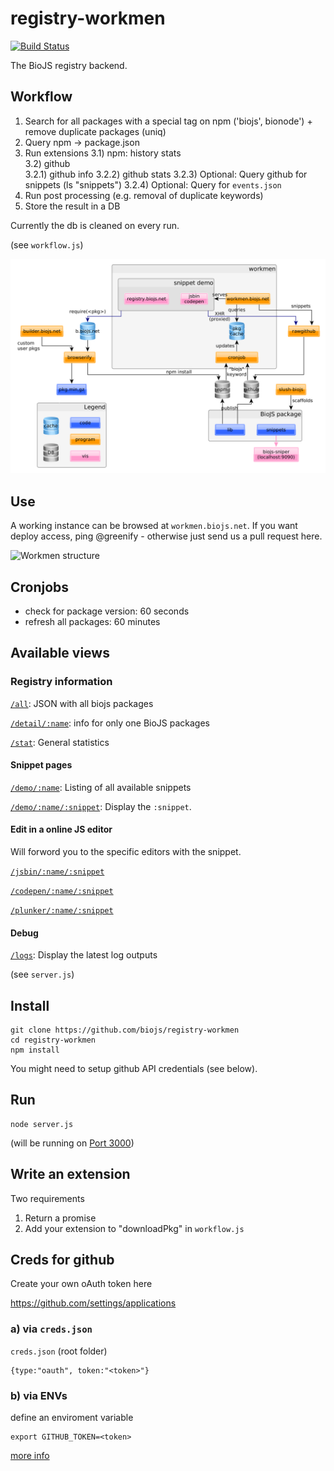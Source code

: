 registry-workmen
================

[![Build Status](https://travis-ci.org/biojs/registry-workmen.svg?branch=master)](https://travis-ci.org/biojs/registry-workmen)

The BioJS registry backend.

Workflow
---------

1) Search for all packages with a special tag on npm ('biojs', bionode')  + remove duplicate packages (uniq)  
2) Query npm -> package.json  
3) Run extensions
3.1) npm: history stats  
3.2) github  
3.2.1) github info
3.2.2) github stats
3.2.3) Optional: Query github for snippets  (ls "snippets")
3.2.4) Optional: Query for `events.json`
4) Run post processing (e.g. removal of duplicate keywords)
5) Store the result in a DB

Currently the db is cleaned on every run.

(see `workflow.js`)

![Registry workmen workflow](https://raw.githubusercontent.com/biojs/registry-workmen/master/structure/workmen_structure_2014_11.png)

Use
----

A working instance can be browsed at `workmen.biojs.net`.
If you want deploy access, ping @greenify - otherwise just send us a pull request here.

![Workmen structure](https://raw.githubusercontent.com/biojs/biojs/master/registry_workmen/workmen_structure_2014_11.png)

Cronjobs
----------

* check for package version: 60 seconds
* refresh all packages: 60 minutes

Available views
--------------

### Registry information

[`/all`](http://workmen.biojs.net/all): JSON with all biojs packages
  
  
[`/detail/:name`](http://workmen.biojs.net/detail/biojs-sniper): info for only one BioJS packages

[`/stat`](http://workmen.biojs.net/stat): General statistics

#### Snippet pages

[`/demo/:name`](http://workmen.biojs.net/demo/biojs-vis-msa): Listing of all available snippets

[`/demo/:name/:snippet`](http://workmen.biojs.net/demo/biojs-vis-msa/msa_show_menu): Display the `:snippet`.

#### Edit in a online JS editor

Will forword you to the specific editors with the snippet.

[`/jsbin/:name/:snippet`](http://workmen.biojs.net/jsbin/biojs-vis-msa/msa_show_menu)

[`/codepen/:name/:snippet`](http://workmen.biojs.net/codepen/biojs-vis-msa/msa_show_menu)

[`/plunker/:name/:snippet`](http://workmen.biojs.net/plunker/biojs-vis-msa/msa_show_menu)

#### Debug

[`/logs`](http://workmen.biojs.net/logs): Display the latest log outputs

(see `server.js`)


Install
-------

```
git clone https://github.com/biojs/registry-workmen
cd registry-workmen
npm install
```

You might need to setup github API credentials (see below).

Run
----

```
node server.js
```

(will be running on [Port 3000](http://localhost:3000))


Write an extension
-------------------

Two requirements

1) Return a promise
2) Add your extension to "downloadPkg" in `workflow.js`


Creds for github
------

Create your own oAuth token here

https://github.com/settings/applications

### a) via `creds.json`

`creds.json` (root folder)

```
{type:"oauth", token:"<token>"}
```

### b) via ENVs

define an enviroment variable

```
export GITHUB_TOKEN=<token>
```

[more info](https://www.npmjs.org/package/github)
